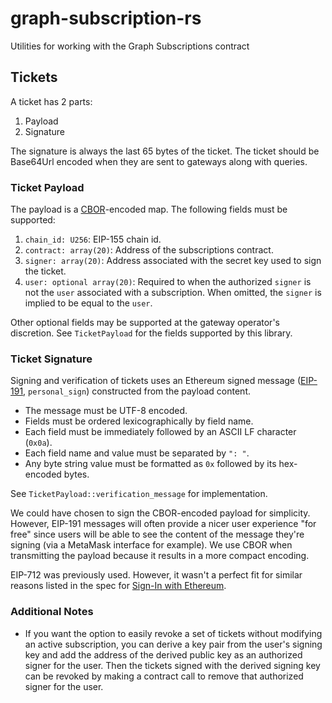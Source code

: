 # graph-subscription-rs

Utilities for working with the Graph Subscriptions contract

## Tickets

A ticket has 2 parts:
1. Payload
2. Signature

The signature is always the last 65 bytes of the ticket. The ticket should be Base64Url encoded when they are sent to gateways along with queries.

### Ticket Payload

The payload is a [CBOR](https://www.rfc-editor.org/rfc/rfc7049)-encoded map. The following fields must be supported:
1. `chain_id: U256`: EIP-155 chain id.
2. `contract: array(20)`: Address of the subscriptions contract.
3. `signer: array(20)`: Address associated with the secret key used to sign the ticket.
4. `user: optional array(20)`: Required to when the authorized `signer` is not the `user` associated with a subscription. When omitted, the `signer` is implied to be equal to the `user`.

Other optional fields may be supported at the gateway operator's discretion. See `TicketPayload` for the fields supported by this library.

### Ticket Signature

Signing and verification of tickets uses an Ethereum signed message ([EIP-191](https://eips.ethereum.org/EIPS/eip-191), `personal_sign`) constructed from the payload content.
- The message must be UTF-8 encoded.
- Fields must be ordered lexicographically by field name.
- Each field must be immediately followed by an ASCII LF character (`0x0a`).
- Each field name and value must be separated by `": "`.
- Any byte string value must be formatted as `0x` followed by its hex-encoded bytes.

See `TicketPayload::verification_message` for implementation.

We could have chosen to sign the CBOR-encoded payload for simplicity. However, EIP-191 messages will often provide a nicer user experience "for free" since users will be able to see the content of the message they're signing (via a MetaMask interface for example). We use CBOR when transmitting the payload because it results in a more compact encoding.

EIP-712 was previously used. However, it wasn't a perfect fit for similar reasons listed in the spec for [Sign-In with Ethereum](https://eips.ethereum.org/EIPS/eip-4361#technical-decisions).

### Additional Notes

- If you want the option to easily revoke a set of tickets without modifying an active subscription, you can derive a key pair from the user's signing key and add the address of the derived public key as an authorized signer for the user. Then the tickets signed with the derived signing key can be revoked by making a contract call to remove that authorized signer for the user.
